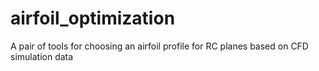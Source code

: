 # airfoil_optimization
A pair of tools for choosing an airfoil profile for RC planes based on CFD simulation data
